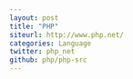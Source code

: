 ```yaml
---
layout: post
title: "PHP"
siteurl: http://www.php.net/
categories: Language
twitter: php_net
github: php/php-src
---
```

